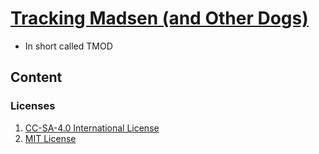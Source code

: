 # [Tracking Madsen (and Other Dogs)][REPOSITORY]
* In short called TMOD

## Content
### Licenses
1. [CC-SA-4.0 International License][CC-License-url]
2. [MIT License][MIT-License-url]


[REPOSITORY]:https://github.com/designermadsen-public-dataset/TMOD
[CC-License-url]:License.CC.md
[MIT-License-url]:License.MIT.md

